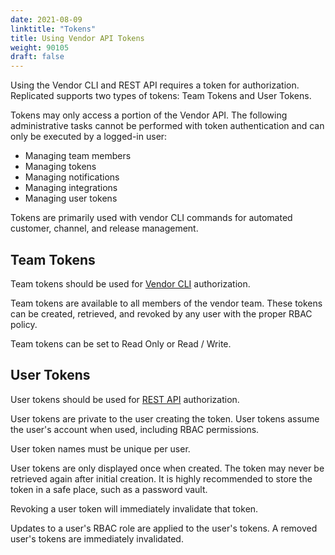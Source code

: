 ```yaml
---
date: 2021-08-09
linktitle: "Tokens"
title: Using Vendor API Tokens
weight: 90105
draft: false
---
```


Using the Vendor CLI and REST API requires a token for authorization.  Replicated supports two types of tokens: Team Tokens and User Tokens.

Tokens may only access a portion of the Vendor API. The following administrative tasks cannot be performed with token authentication and can only be executed by a logged-in user: 
- Managing team members
- Managing tokens
- Managing notifications
- Managing integrations
- Managing user tokens

Tokens are primarily used with vendor CLI commands for automated customer, channel, and release management.

## Team Tokens

Team tokens should be used for [Vendor CLI](https://help.replicated.com/api/replicated-vendor-cli/) authorization.

Team tokens are available to all members of the vendor team. These tokens can be created, retrieved, and revoked by any user with the proper RBAC policy.

Team tokens can be set to Read Only or Read / Write.

## User Tokens

User tokens should be used for [REST API](https://help.replicated.com/api/vendor-api/) authorization.

User tokens are private to the user creating the token. User tokens assume the user's account when used, including RBAC permissions.

User token names must be unique per user.

User tokens are only displayed once when created. The token may never be retrieved again after initial creation. It is highly recommended to store the token in a safe place, such as a password vault.

Revoking a user token will immediately invalidate that token.

Updates to a user's RBAC role are applied to the user's tokens. A removed user's tokens are immediately invalidated.
